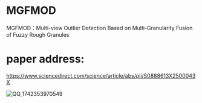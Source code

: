 # MGFMOD
MGFMOD：Multi-view Outlier Detection Based on Multi-Granularity Fusion of Fuzzy Rough Granules

# paper address:
https://www.sciencedirect.com/science/article/abs/pii/S0888613X2500043X

![QQ_1742353970549](https://github.com/user-attachments/assets/6ab24726-40f4-4c78-a166-04cc865d0d69)
